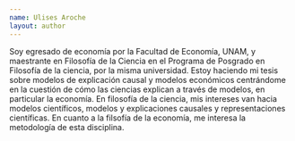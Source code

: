 ```yaml
---
name: Ulises Aroche
layout: author
---
```

Soy egresado de economía por la Facultad de Economía, UNAM, y maestrante en Filosofía de la Ciencia en el Programa de Posgrado en Filosofía de la ciencia, por la misma universidad. Estoy haciendo mi tesis sobre modelos de explicación causal y modelos económicos centrándome en la cuestión de cómo las ciencias explican a través de modelos, en particular la economía. En filosofía de la ciencia, mis intereses van hacia modelos científicos, modelos y explicaciones causales y representaciones científicas. En cuanto a la filsofía de la economía, me interesa la metodología de esta disciplina.